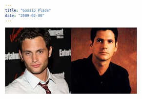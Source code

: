 ```yaml
---
title: "Gossip Place"
date: "2009-02-08"
---
```


![gossipplace](images/gossipplace.jpg "gossipplace")
